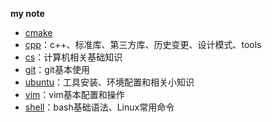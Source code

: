 **my note**

* [cmake](cmake)
* [cpp](cpp)：c++、标准库、第三方库、历史变更、设计模式、tools
* [cs](cs)：计算机相关基础知识
* [git](git)：git基本使用
* [ubuntu](ubuntu)：工具安装、环境配置和相关小知识
* [vim](vim)：vim基本配置和操作
* [shell](shell)：bash基础语法、Linux常用命令

